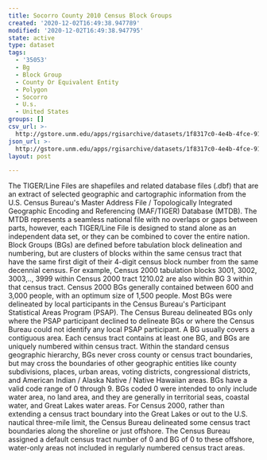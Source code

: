 ```yaml
---
title: Socorro County 2010 Census Block Groups
created: '2020-12-02T16:49:38.947789'
modified: '2020-12-02T16:49:38.947795'
state: active
type: dataset
tags:
  - '35053'
  - Bg
  - Block Group
  - County Or Equivalent Entity
  - Polygon
  - Socorro
  - U.s.
  - United States
groups: []
csv_url: >-
  http://gstore.unm.edu/apps/rgisarchive/datasets/1f8317c0-4e4b-4fce-91e8-2fdaf5de5c83/tl_2010_35053_bg10.derived.csv
json_url: >-
  http://gstore.unm.edu/apps/rgisarchive/datasets/1f8317c0-4e4b-4fce-91e8-2fdaf5de5c83/tl_2010_35053_bg10.derived.json
layout: post

---
```

The TIGER/Line Files are shapefiles and related database files (.dbf) that are an extract of selected geographic and cartographic information from the U.S. Census Bureau's Master Address File / Topologically Integrated Geographic Encoding and Referencing (MAF/TIGER) Database (MTDB).  The MTDB represents a seamless national file with no overlaps or gaps between parts, however, each TIGER/Line File is designed to stand alone as an independent data set, or they can be combined to cover the entire nation.  Block Groups (BGs) are defined before tabulation block delineation and numbering, but are clusters of blocks within the same census tract that have the same first digit of their 4-digit census block number from the same decennial census.  For example, Census 2000 tabulation blocks 3001, 3002, 3003,.., 3999 within Census 2000 tract 1210.02 are also within BG 3 within that census tract.  Census 2000 BGs generally contained between 600 and 3,000 people, with an optimum size of 1,500 people.  Most BGs were delineated by local participants in the Census Bureau's Participant Statistical Areas Program (PSAP).  The Census Bureau delineated BGs only where the PSAP participant declined to delineate BGs or where the Census Bureau could not identify any local PSAP participant.  A BG usually covers a contiguous area.  Each census tract contains at least one BG, and BGs are uniquely numbered within census tract.  Within the standard census geographic hierarchy, BGs never cross county or census tract boundaries, but may cross the boundaries of other geographic entities like county subdivisions, places, urban areas, voting districts, congressional districts, and American Indian / Alaska Native / Native Hawaiian areas.  BGs have a valid code range of 0 through 9.  BGs coded 0 were intended to only include water area, no land area, and they are generally in territorial seas, coastal water, and Great Lakes water areas.  For Census 2000, rather than extending a census tract boundary into the Great Lakes or out to the U.S. nautical three-mile limit, the Census Bureau delineated some census tract boundaries along the shoreline or just offshore.  The Census Bureau assigned a default census tract number of 0 and BG of 0 to these offshore, water-only areas not included in regularly numbered census tract areas.  

